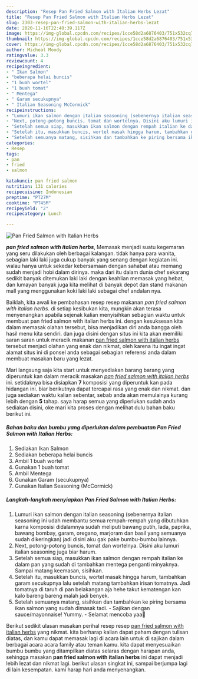 ```yaml
---
description: "Resep Pan Fried Salmon with Italian Herbs Lezat"
title: "Resep Pan Fried Salmon with Italian Herbs Lezat"
slug: 2303-resep-pan-fried-salmon-with-italian-herbs-lezat
date: 2020-11-16T22:40:39.117Z
image: https://img-global.cpcdn.com/recipes/1cce58d2a6876403/751x532cq70/pan-fried-salmon-with-italian-herbs-foto-resep-utama.jpg
thumbnail: https://img-global.cpcdn.com/recipes/1cce58d2a6876403/751x532cq70/pan-fried-salmon-with-italian-herbs-foto-resep-utama.jpg
cover: https://img-global.cpcdn.com/recipes/1cce58d2a6876403/751x532cq70/pan-fried-salmon-with-italian-herbs-foto-resep-utama.jpg
author: Micheal Moody
ratingvalue: 3.3
reviewcount: 4
recipeingredient:
- " Ikan Salmon"
- "beberapa helai buncis"
- "1 buah wortel"
- "1 buah tomat"
- " Mentega"
- " Garam secukupnya"
- " Italian Seasoning McCormick"
recipeinstructions:
- "Lumuri ikan salmon dengan italian seasoning (sebenernya italian seasoning ini udah membantu semua rempah-rempah yang dibutuhkan karna komposisi didalamnya sudah meliputi bawang putih, lada, paprika, bawang bombay, garam, oregano, marjoram dan basil yang semuanya sudah dikeringkan) jadi disini aku gak pake bumbu-bumbu lainnya."
- "Next, potong-potong buncis, tomat dan wortelnya. Disini aku lumuri italian seasoning juga biar harum."
- "Setelah semua siap, masukkan ikan salmon dengan rempah italian ke dalam pan yang sudah di tambahkan mentega penganti minyaknya. Sampai matang keemasan, sisihkan."
- "Setelah itu, masukkan buncis, wortel masak hingga harum, tambahkan garam secukupnya lalu setelah matang tambahkan irisan tomatnya. Jadi tomatnya di taruh di pan belakangan aja hehe takut kematengan kan kalo bareng bareng malah jadi benyek."
- "Setelah semuanya matang, sisihkan dan tambahkan ke piring bersama ikan salmon yang sudah dimasak tadi. Sajikan dengan sauce/mayonnaise! Yummy. Selamat mencoba yaa💚"
categories:
- Resep
tags:
- pan
- fried
- salmon

katakunci: pan fried salmon 
nutrition: 131 calories
recipecuisine: Indonesian
preptime: "PT27M"
cooktime: "PT45M"
recipeyield: "2"
recipecategory: Lunch

---
```



![Pan Fried Salmon with Italian Herbs](https://img-global.cpcdn.com/recipes/1cce58d2a6876403/751x532cq70/pan-fried-salmon-with-italian-herbs-foto-resep-utama.jpg)

<b><i>pan fried salmon with italian herbs</i></b>, Memasak menjadi suatu kegemaran yang seru dilakukan oleh berbagai kalangan. tidak hanya para wanita, sebagian laki laki juga cukup banyak yang senang dengan kegiatan ini. walau hanya untuk sekedar kebersamaan dengan sahabat atau memang sudah menjadi hobi dalam dirinya. maka dari itu dalam dunia chef sekarang sedikit banyak ditemukan laki laki dengan keahlian memasak yang hebat, dan lumayan banyak juga kita melihat di banyak depot dan stand makanan mall yang menggunakan koki laki laki sebagai chef andalan nya.



Baiklah, kita awali ke pembahasan resep resep makanan <i>pan fried salmon with italian herbs</i>. di setiap kesibukan kita, mungkin akan terasa menyenangkan apabila sejenak kalian menyisihkan sebagian waktu untuk membuat pan fried salmon with italian herbs ini. dengan kesuksesan kita dalam memasak olahan tersebut, bisa menjadikan diri anda bangga oleh hasil menu kita sendiri. dan juga disini dengan situs ini kita akan memiliki saran saran untuk meracik makanan <u>pan fried salmon with italian herbs</u> tersebut menjadi olahan yang enak dan nikmat, oleh karena itu ingat ingat alamat situs ini di ponsel anda sebagai sebagian referensi anda dalam membuat masakan baru yang lezat.


Mari langsung saja kita start untuk menyediakan barang barang yang diperuntuk kan dalam meracik masakan <u><i>pan fried salmon with italian herbs</i></u> ini. setidaknya bisa disiapkan <b>7</b> komposisi yang diperuntuk kan pada hidangan ini. biar berikutnya dapat tercapai rasa yang enak dan nikmat. dan juga sediakan waktu kalian sebentar, sebab anda akan memulainya kurang lebih dengan <b>5</b> tahap. saya harap semua yang diperlukan sudah anda sediakan disini, oke mari kita proses dengan melihat dulu bahan baku berikut ini.

<!--inarticleads1-->

##### Bahan baku dan bumbu yang diperlukan dalam pembuatan Pan Fried Salmon with Italian Herbs:

1. Sediakan  Ikan Salmon
1. Sediakan beberapa helai buncis
1. Ambil 1 buah wortel
1. Gunakan 1 buah tomat
1. Ambil  Mentega
1. Gunakan  Garam (secukupnya)
1. Gunakan  Italian Seasoning (McCormick)




<!--inarticleads2-->

##### Langkah-langkah menyiapkan Pan Fried Salmon with Italian Herbs:

1. Lumuri ikan salmon dengan italian seasoning (sebenernya italian seasoning ini udah membantu semua rempah-rempah yang dibutuhkan karna komposisi didalamnya sudah meliputi bawang putih, lada, paprika, bawang bombay, garam, oregano, marjoram dan basil yang semuanya sudah dikeringkan) jadi disini aku gak pake bumbu-bumbu lainnya.
1. Next, potong-potong buncis, tomat dan wortelnya. Disini aku lumuri italian seasoning juga biar harum.
1. Setelah semua siap, masukkan ikan salmon dengan rempah italian ke dalam pan yang sudah di tambahkan mentega penganti minyaknya. Sampai matang keemasan, sisihkan.
1. Setelah itu, masukkan buncis, wortel masak hingga harum, tambahkan garam secukupnya lalu setelah matang tambahkan irisan tomatnya. Jadi tomatnya di taruh di pan belakangan aja hehe takut kematengan kan kalo bareng bareng malah jadi benyek.
1. Setelah semuanya matang, sisihkan dan tambahkan ke piring bersama ikan salmon yang sudah dimasak tadi. - Sajikan dengan sauce/mayonnaise! Yummy. - Selamat mencoba yaa💚




Berikut sedikit ulasan masakan perihal resep resep <u>pan fried salmon with italian herbs</u> yang nikmat. kita berharap kalian dapat paham dengan tulisan diatas, dan kamu dapat memasak lagi di acara lain untuk di sajikan dalam berbagai acara acara family atau teman kamu. kita dapat menyesuaikan bumbu bumbu yang ditampilkan diatas selaras dengan harapan anda, sehingga masakan <b>pan fried salmon with italian herbs</b> ini dapat menjadi lebih lezat dan nikmat lagi. berikut ulasan singkat ini, sampai berjumpa lagi di lain kesempatan. kami harap hari anda menyenangkan.
